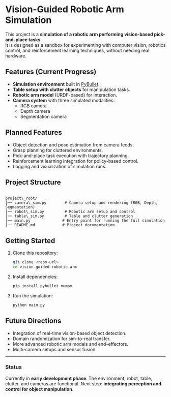 # Vision-Guided Robotic Arm Simulation

This project is a **simulation of a robotic arm performing vision-based pick-and-place tasks**.  
It is designed as a sandbox for experimenting with computer vision, robotics control, and reinforcement learning techniques, without needing real hardware.

## Features (Current Progress)
- **Simulation environment** built in [PyBullet](https://pybullet.org/).
- **Table setup with clutter objects** for manipulation tasks.
- **Robotic arm model** (URDF-based) for interaction.
- **Camera system** with three simulated modalities:
  - RGB camera
  - Depth camera
  - Segmentation camera

## Planned Features
- Object detection and pose estimation from camera feeds.
- Grasp planning for cluttered environments.
- Pick-and-place task execution with trajectory planning.
- Reinforcement learning integration for policy-based control.
- Logging and visualization of simulation runs.

## Project Structure
```

project\_root/
│── camera\_sim.py        # Camera setup and rendering (RGB, Depth, Segmentation)
│── robot\_sim.py         # Robotic arm setup and control
│── table\_sim.py         # Table and clutter generation
│── main.py              # Entry point for running the full simulation
│── README.md            # Project documentation

````

## Getting Started
1. Clone this repository:
   ```bash
   git clone <repo-url>
   cd vision-guided-robotic-arm
    ```

2. Install dependencies:

   ```bash
   pip install pybullet numpy
   ```
3. Run the simulation:

   ```bash
   python main.py
   ```


## Future Directions

* Integration of real-time vision-based object detection.
* Domain randomization for sim-to-real transfer.
* More advanced robotic arm models and end-effectors.
* Multi-camera setups and sensor fusion.

---

### Status

Currently in **early development phase**. The environment, robot, table, clutter, and cameras are functional.
Next step: **integrating perception and control for object manipulation.**
